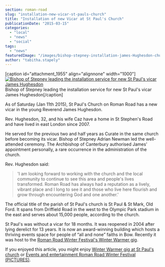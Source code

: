 ```yaml
---
section: roman-road
slug: "installation-new-vicar-st-pauls-church"
title: "Installation of new Vicar at St Paul's Church"
publicationDate: "2015-03-15"
categories: 
  - "local"
  - "news"
  - "social"
tags: 
  - "news"
featuredImage: "/images/bishop-stepney-installation-james-Hughesdon-church.jpg"
author: "tabitha.stapely"
---
```


\[caption id="attachment\_1955" align="alignnone" width="1000"\][![Bishop of Stepney leading the installation service for new St Paul's vicar James Hughesdon ](/images/bishop-stepney-installation-james-Hughesdon.jpg)](https://romanroadlondon.com/wp-content/uploads/2015/01/bishop-stepney-installation-james-Hughesdon.jpg) Bishop of Stepney leading the installation service for new St Paul's vicar James Hughesdon\[/caption\]

As of Saturday (Jan 11th 2015), St Paul's Church on Roman Road has a new vicar in the young Reverend James Hughesdon.

Rev. Hughesdon, 32, and his wife Caz have a home in St Stephen's Road and have lived in east London since 2007.

He served for the previous two and half years as Curate in the same church before becoming its vicar. Bishop of Stepney Adrian Newman led the well-attended ceremony. The Archbishop of Canterbury authorised James' appointment personally, a rare occurrence in the administration of the church.

Rev. Hughesdon said:

> 'I am looking forward to working with the church and the local community to continue to see this area and people's lives transformed. Roman Road has always had a reputation as a lively, vibrant place and I long to see it and those who live here flourish and grow through encountering God and one another.'

The official title of the parish of St Paul's church is St Paul & St Mark, Old Ford. It spans from Driffield Road in the west to the Olympic Park stadium in the east and serves about 15,000 people, according to the church.

St Paul's was without a vicar for 18 months. It was reopened in 2004 after lying derelict for 13 years. It is now an award-winning building which hosts a thriving events space for people of “all and none” faiths in Bow. Recently it was host to the [Roman Road Winter Festival's Winter Warmer gig](https://romanroadlondon.com/winter-festival-winter-warmer-gig "Winter Festival: Winter Warmer music and festive action").

If you enjoyed this article, you might enjoy [Winter Warmer gig at St Paul's church](https://romanroadlondon.com/winter-festival-winter-warmer-gig "Winter Festival: Winter Warmer music and festive action") or [Events and entertainment Roman Road Winter Festival (PICTURES)](https://romanroadlondon.com/entertainment-winter-festival-pictures "Events and entertainment at Winter Festival (PICTURES)").


